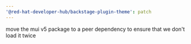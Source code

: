 ```yaml
---
'@red-hat-developer-hub/backstage-plugin-theme': patch
---
```


move the mui v5 package to a peer dependency to ensure that we don't load it twice
